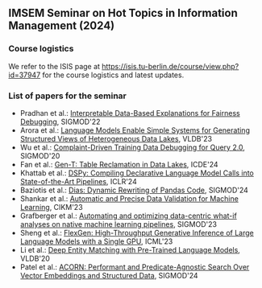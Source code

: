## IMSEM Seminar on Hot Topics in Information Management (2024)

### Course logistics

We refer to the ISIS page at https://isis.tu-berlin.de/course/view.php?id=37947 for the course logistics and latest updates.

### List of papers for the seminar

 * Pradhan et al.: [Interpretable Data-Based Explanations for Fairness Debugging](https://romilapradhan.github.io/assets/pdf/gopher-sigmod.pdf), SIGMOD'22 
 * Arora et al.: [Language Models Enable Simple Systems for Generating Structured Views of Heterogeneous Data Lakes](https://www.vldb.org/pvldb/vol17/p92-arora.pdf), VLDB'23 
 * Wu et al.: [Complaint-Driven Training Data Debugging for Query 2.0](https://www2.cs.sfu.ca/~jnwang/papers/sigmod2020-rain-full-version.pdf), SIGMOD'20
 * Fan et al.: [Gen-T: Table Reclamation in Data Lakes](https://arxiv.org/pdf/2403.14128), ICDE'24
 * Khattab et al.: [DSPy: Compiling Declarative Language Model Calls into State-of-the-Art Pipelines](https://arxiv.org/pdf/2310.03714), ICLR'24
 * Baziotis et al.: [Dias: Dynamic Rewriting of Pandas Code](https://dl.acm.org/doi/10.1145/3639313), SIGMOD'24
 * Shankar et al.: [Automatic and Precise Data Validation for Machine Learning](https://dl.acm.org/doi/abs/10.1145/3583780.3614786), CIKM'23
 * Grafberger et al.: [Automating and optimizing data-centric what-if analyses on native machine learning pipelines](https://stefan-grafberger.com/mlwhatif.pdf), SIGMOD'23
 * Sheng et al.: [FlexGen: High-Throughput Generative Inference of Large Language Models with a Single GPU](https://proceedings.mlr.press/v202/sheng23a/sheng23a.pdf), ICML'23
 * Li et al.: [Deep Entity Matching with Pre-Trained Language Models](https://arxiv.org/abs/2004.00584), VLDB'20
 * Patel et al.: [ACORN: Performant and Predicate-Agnostic Search Over Vector Embeddings and Structured Data](https://arxiv.org/pdf/2403.04871), SIGMOD'24

